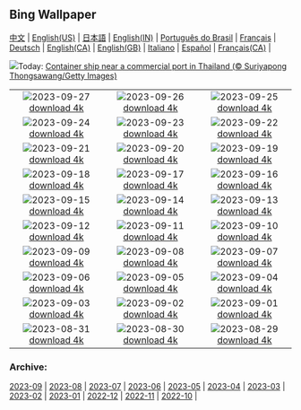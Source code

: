 ## Bing Wallpaper
[中文](README.md) |                     [English(US)](en-US.md) |                     [日本語](ja-JP.md) |                     [English(IN)](en-IN.md) |                     [Português do Brasil](pt-BR.md) |                     [Français](fr-FR.md) |                     [Deutsch](de-DE.md) |                     [English(CA)](en-CA.md) |                     [English(GB)](en-GB.md) |                     [Italiano](it-IT.md) |                     [Español](es-ES.md) |                     [Français(CA)](fr-CA.md) |                    

![](https://www.bing.com/th?id=OHR.MaritimeDay_EN-IN7369609777_UHD.jpg&w=1000)Today: [Container ship near a commercial port in Thailand (© Suriyapong Thongsawang/Getty Images)](https://www.bing.com/th?id=OHR.MaritimeDay_EN-IN7369609777_UHD.jpg)

|      |      |      |
| :----: | :----: | :----: |
|![](https://www.bing.com/th?id=OHR.CapriKrupp_EN-IN0312535183_UHD.jpg&pid=hp&w=384&h=216&rs=1&c=4)2023-09-27 [download 4k](https://www.bing.com/th?id=OHR.CapriKrupp_EN-IN0312535183_UHD.jpg)|![](https://www.bing.com/th?id=OHR.VeniceSkatePark_EN-IN9722074210_UHD.jpg&pid=hp&w=384&h=216&rs=1&c=4)2023-09-26 [download 4k](https://www.bing.com/th?id=OHR.VeniceSkatePark_EN-IN9722074210_UHD.jpg)|![](https://www.bing.com/th?id=OHR.GlacierBayOtter_EN-IN9154221521_UHD.jpg&pid=hp&w=384&h=216&rs=1&c=4)2023-09-25 [download 4k](https://www.bing.com/th?id=OHR.GlacierBayOtter_EN-IN9154221521_UHD.jpg)|
|![](https://www.bing.com/th?id=OHR.FraserRiverBC_EN-IN1199703740_UHD.jpg&pid=hp&w=384&h=216&rs=1&c=4)2023-09-24 [download 4k](https://www.bing.com/th?id=OHR.FraserRiverBC_EN-IN1199703740_UHD.jpg)|![](https://www.bing.com/th?id=OHR.CottonwoodCanyon_EN-IN8525185865_UHD.jpg&pid=hp&w=384&h=216&rs=1&c=4)2023-09-23 [download 4k](https://www.bing.com/th?id=OHR.CottonwoodCanyon_EN-IN8525185865_UHD.jpg)|![](https://www.bing.com/th?id=OHR.ShamwariRhino_EN-IN8354170690_UHD.jpg&pid=hp&w=384&h=216&rs=1&c=4)2023-09-22 [download 4k](https://www.bing.com/th?id=OHR.ShamwariRhino_EN-IN8354170690_UHD.jpg)|
|![](https://www.bing.com/th?id=OHR.NobelNorway_EN-IN2326669499_UHD.jpg&pid=hp&w=384&h=216&rs=1&c=4)2023-09-21 [download 4k](https://www.bing.com/th?id=OHR.NobelNorway_EN-IN2326669499_UHD.jpg)|![](https://www.bing.com/th?id=OHR.ArkadiaPark_EN-IN5681529896_UHD.jpg&pid=hp&w=384&h=216&rs=1&c=4)2023-09-20 [download 4k](https://www.bing.com/th?id=OHR.ArkadiaPark_EN-IN5681529896_UHD.jpg)|![](https://www.bing.com/th?id=OHR.GaneshSculpture_EN-IN1533675520_UHD.jpg&pid=hp&w=384&h=216&rs=1&c=4)2023-09-19 [download 4k](https://www.bing.com/th?id=OHR.GaneshSculpture_EN-IN1533675520_UHD.jpg)|
|![](https://www.bing.com/th?id=OHR.MilkyWayPortugal_EN-IN2836427297_UHD.jpg&pid=hp&w=384&h=216&rs=1&c=4)2023-09-18 [download 4k](https://www.bing.com/th?id=OHR.MilkyWayPortugal_EN-IN2836427297_UHD.jpg)|![](https://www.bing.com/th?id=OHR.CubanTody_EN-IN2474265176_UHD.jpg&pid=hp&w=384&h=216&rs=1&c=4)2023-09-17 [download 4k](https://www.bing.com/th?id=OHR.CubanTody_EN-IN2474265176_UHD.jpg)|![](https://www.bing.com/th?id=OHR.SplugenPass_EN-IN2116582162_UHD.jpg&pid=hp&w=384&h=216&rs=1&c=4)2023-09-16 [download 4k](https://www.bing.com/th?id=OHR.SplugenPass_EN-IN2116582162_UHD.jpg)|
|![](https://www.bing.com/th?id=OHR.UdaipurTemple_EN-IN8426025832_UHD.jpg&pid=hp&w=384&h=216&rs=1&c=4)2023-09-15 [download 4k](https://www.bing.com/th?id=OHR.UdaipurTemple_EN-IN8426025832_UHD.jpg)|![](https://www.bing.com/th?id=OHR.MongoliaHorses_EN-IN8500492796_UHD.jpg&pid=hp&w=384&h=216&rs=1&c=4)2023-09-14 [download 4k](https://www.bing.com/th?id=OHR.MongoliaHorses_EN-IN8500492796_UHD.jpg)|![](https://www.bing.com/th?id=OHR.HemakutaHill_EN-IN7925715215_UHD.jpg&pid=hp&w=384&h=216&rs=1&c=4)2023-09-13 [download 4k](https://www.bing.com/th?id=OHR.HemakutaHill_EN-IN7925715215_UHD.jpg)|
|![](https://www.bing.com/th?id=OHR.NorthSeaStairs_EN-IN3347217370_UHD.jpg&pid=hp&w=384&h=216&rs=1&c=4)2023-09-12 [download 4k](https://www.bing.com/th?id=OHR.NorthSeaStairs_EN-IN3347217370_UHD.jpg)|![](https://www.bing.com/th?id=OHR.MarathonMedoc_EN-IN2929420701_UHD.jpg&pid=hp&w=384&h=216&rs=1&c=4)2023-09-11 [download 4k](https://www.bing.com/th?id=OHR.MarathonMedoc_EN-IN2929420701_UHD.jpg)|![](https://www.bing.com/th?id=OHR.WalrusSvalbard_EN-IN2204335220_UHD.jpg&pid=hp&w=384&h=216&rs=1&c=4)2023-09-10 [download 4k](https://www.bing.com/th?id=OHR.WalrusSvalbard_EN-IN2204335220_UHD.jpg)|
|![](https://www.bing.com/th?id=OHR.AyutthayaTemple_EN-IN1810641935_UHD.jpg&pid=hp&w=384&h=216&rs=1&c=4)2023-09-09 [download 4k](https://www.bing.com/th?id=OHR.AyutthayaTemple_EN-IN1810641935_UHD.jpg)|![](https://www.bing.com/th?id=OHR.BathCircus_EN-IN1339228761_UHD.jpg&pid=hp&w=384&h=216&rs=1&c=4)2023-09-08 [download 4k](https://www.bing.com/th?id=OHR.BathCircus_EN-IN1339228761_UHD.jpg)|![](https://www.bing.com/th?id=OHR.CamelsAbove_EN-IN4673794115_UHD.jpg&pid=hp&w=384&h=216&rs=1&c=4)2023-09-07 [download 4k](https://www.bing.com/th?id=OHR.CamelsAbove_EN-IN4673794115_UHD.jpg)|
|![](https://www.bing.com/th?id=OHR.CreteHarbor_EN-IN7844383498_UHD.jpg&pid=hp&w=384&h=216&rs=1&c=4)2023-09-06 [download 4k](https://www.bing.com/th?id=OHR.CreteHarbor_EN-IN7844383498_UHD.jpg)|![](https://www.bing.com/th?id=OHR.MountSegla_EN-IN4201673637_UHD.jpg&pid=hp&w=384&h=216&rs=1&c=4)2023-09-05 [download 4k](https://www.bing.com/th?id=OHR.MountSegla_EN-IN4201673637_UHD.jpg)|![](https://www.bing.com/th?id=OHR.NingalooShark_EN-IN3911660804_UHD.jpg&pid=hp&w=384&h=216&rs=1&c=4)2023-09-04 [download 4k](https://www.bing.com/th?id=OHR.NingalooShark_EN-IN3911660804_UHD.jpg)|
|![](https://www.bing.com/th?id=OHR.ManhattanAerial_EN-IN3273018831_UHD.jpg&pid=hp&w=384&h=216&rs=1&c=4)2023-09-03 [download 4k](https://www.bing.com/th?id=OHR.ManhattanAerial_EN-IN3273018831_UHD.jpg)|![](https://www.bing.com/th?id=OHR.TinyHummer_EN-IN9869687889_UHD.jpg&pid=hp&w=384&h=216&rs=1&c=4)2023-09-02 [download 4k](https://www.bing.com/th?id=OHR.TinyHummer_EN-IN9869687889_UHD.jpg)|![](https://www.bing.com/th?id=OHR.KeralaBackwaters_EN-IN5839367689_UHD.jpg&pid=hp&w=384&h=216&rs=1&c=4)2023-09-01 [download 4k](https://www.bing.com/th?id=OHR.KeralaBackwaters_EN-IN5839367689_UHD.jpg)|
|![](https://www.bing.com/th?id=OHR.IronwoodCactus_EN-IN8431583743_UHD.jpg&pid=hp&w=384&h=216&rs=1&c=4)2023-08-31 [download 4k](https://www.bing.com/th?id=OHR.IronwoodCactus_EN-IN8431583743_UHD.jpg)|![](https://www.bing.com/th?id=OHR.FestivalofThreads_EN-IN8502750769_UHD.jpg&pid=hp&w=384&h=216&rs=1&c=4)2023-08-30 [download 4k](https://www.bing.com/th?id=OHR.FestivalofThreads_EN-IN8502750769_UHD.jpg)|![](https://www.bing.com/th?id=OHR.TurkeyTailMush_EN-IN7925034915_UHD.jpg&pid=hp&w=384&h=216&rs=1&c=4)2023-08-29 [download 4k](https://www.bing.com/th?id=OHR.TurkeyTailMush_EN-IN7925034915_UHD.jpg)|


### Archive:
[2023-09](archive/en-IN/202309/README.md) | [2023-08](archive/en-IN/202308/README.md) | [2023-07](archive/en-IN/202307/README.md) | [2023-06](archive/en-IN/202306/README.md) | [2023-05](archive/en-IN/202305/README.md) | [2023-04](archive/en-IN/202304/README.md) | [2023-03](archive/en-IN/202303/README.md) | [2023-02](archive/en-IN/202302/README.md) | [2023-01](archive/en-IN/202301/README.md) | [2022-12](archive/en-IN/202212/README.md) | [2022-11](archive/en-IN/202211/README.md) | [2022-10](archive/en-IN/202210/README.md) | 